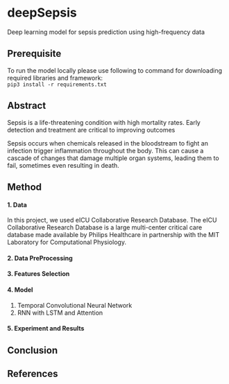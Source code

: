# deepSepsis

Deep learning model for sepsis prediction using high-frequency data

## Prerequisite

To run the model locally please use following to command for downloading required libraries and framework:  
``` pip3 install -r requirements.txt ```

## Abstract

Sepsis is a life-threatening condition with high mortality rates. Early detection and treatment are critical to improving outcomes

Sepsis occurs when chemicals released in the bloodstream to fight an infection trigger inflammation throughout the body. This can cause a cascade of changes that damage multiple organ systems, leading them to fail, sometimes even resulting in death.

## Method

#### 1. Data
In this project, we used eICU Collaborative Research Database. The eICU Collaborative Research Database is a large multi-center critical care database made available by Philips Healthcare in partnership with the MIT Laboratory for Computational Physiology.

#### 2. Data PreProcessing
#### 3. Features Selection
#### 4. Model
 1. Temporal Convolutional Neural Network
 2. RNN with LSTM and Attention
#### 5. Experiment and Results
## Conclusion
## References

